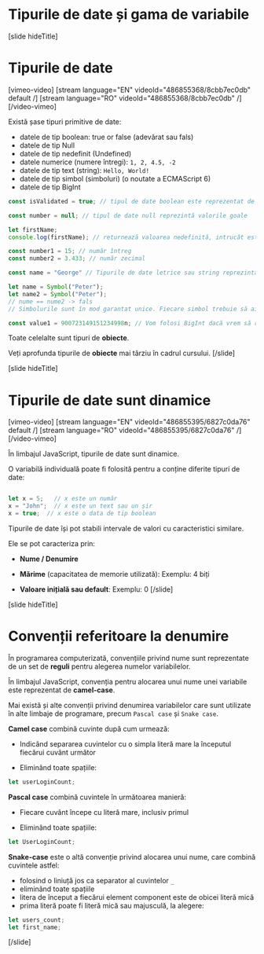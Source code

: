 # Tipurile de date și gama de variabile

[slide hideTitle]
# Tipurile de date

[vimeo-video]
[stream language="EN" videoId="486855368/8cbb7ec0db" default /]
[stream language="RO" videoId="486855368/8cbb7ec0db"  /]
[/video-vimeo]

Există șase tipuri primitive de date:

* datele de tip boolean: true or false (adevărat sau fals)
* datele de tip Null
* datele de tip nedefinit (Undefined)
* datele numerice (numere întregi): `1, 2, 4.5, -2`
* datele de tip text (string): `Hello, World!`
* datele de tip simbol (simboluri) (o noutate a ECMAScript 6)
* datele de tip BigInt

```js
const isValidated = true; // tipul de date boolean este reprezentat de una dintre cele două valori ale sale, adevărat (true) sau fals (false)
```

```js
const number = null; // tipul de date null reprezintă valorile goale
```

```js
let firstName;
console.log(firstName); // returnează valoarea nedefinită, intrucât este posibil ca datele să nu fie alocate
```

```js
const number1 = 15; // număr întreg
const number2 = 3.433; // număr zecimal
```

```js
const name = "George" // Tipurile de date letrice sau string reprezintă texte
```

```js
let name = Symbol("Peter");
let name2 = Symbol("Peter");
// nume == nume2 -> fals     
// Simbolurile sunt în mod garantat unice. Fiecare simbol trebuie să aibă o valoare diferită.
```

```js
const value1 = 900723149151234998n; // Vom folosi BigInt dacă vrem să reprezentăm valori mai mari decât cele numerice
```

Toate celelalte sunt tipuri de **obiecte**.

Veți aprofunda tipurile de **obiecte** mai târziu în cadrul cursului.
[/slide]

[slide hideTitle]
# Tipurile de date sunt dinamice

[vimeo-video]
[stream language="EN" videoId="486855395/6827c0da76" default /]
[stream language="RO" videoId="486855395/6827c0da76"  /]
[/video-vimeo]

În limbajul JavaScript, tipurile de date sunt dinamice.

O variabilă individuală poate fi folosită pentru a conține diferite tipuri de date:

```js

let x = 5;   // x este un număr
x = "John";  // x este un text sau un șir 
x = true;  // x este o data de tip boolean
```

Tipurile de date își pot stabili intervale de valori cu caracteristici similare.

Ele se pot caracteriza prin:

* **Nume / Denumire**

* **Mărime** (capacitatea de memorie utilizată): Exemplu: 4 biți

* **Valoare inițială sau default**: Exemplu: 0
[/slide]

[slide hideTitle]
# Convenții referitoare la denumire

În programarea computerizată, convențiile privind nume sunt reprezentate de un set de **reguli** pentru alegerea numelor variabilelor.

În limbajul JavaScript, convenția pentru alocarea unui nume unei variabile este reprezentat de **camel-case**. 

Mai există și alte convenții privind denumirea variabilelor care sunt utilizate în alte limbaje de programare, precum `Pascal case` și  `Snake case`. 

**Camel case** combină cuvinte după cum urmează:

* Indicând separarea cuvintelor cu o simpla literă mare la începutul fiecărui cuvânt următor

* Eliminând toate spațiile:

```js
let userLoginCount;
```

**Pascal case** combină cuvintele în următoarea manieră:

* Fiecare cuvânt începe cu literă mare, inclusiv primul

* Eliminând toate spațiile:

```js
let UserLoginCount;
```

**Snake-case** este o altă convenție privind alocarea unui nume, care combină cuvintele astfel:

* folosind o liniuță jos ca separator al cuvintelor `_`
* eliminând toate spațiile
* litera de început a fiecărui element component este de obicei literă mică
* prima literă poate fi literă mică sau majusculă, la alegere:

```js
let users_count;
let first_name;
```

[/slide]
